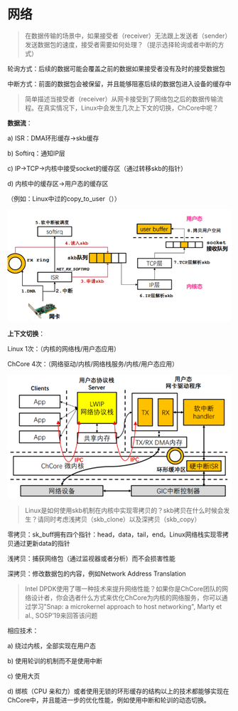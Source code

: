 # 网络

>  在数据传输的场景中，如果接受者（receiver）无法跟上发送者（sender）发送数据包的速度，接受者需要如何处理？（提示选择轮询或者中断的方式）

轮询方式：后续的数据可能会覆盖之前的数据如果接受者没有及时的接受数据包

中断方式：前面的数据包会被保留，并且能够阻塞后续的数据包进入设备的缓存中



> 简单描述当接受者（receiver）从网卡接受到了网络包之后的数据传输流程。在真实情况下，Linux中会发生几次上下文的切换，ChCore中呢？

**数据流**：

a) ISR：DMA环形缓存->skb缓存

b) Softirq：通知IP层

c) IP->TCP->内核中接受socket的缓存区（通过转移skb的指针）

d) 内核中的缓存区->用户态的缓存区

（例如：Linux中过的copy_to_user（））

![Linux收包过程](图片\Linux收包过程.png)



**上下文切换**：

Linux 1次：（内核的网络栈/用户态应用）

ChCore 4次：（网络驱动/内核/网络栈服务/内核/用户态应用）

![ChCore网络架构图](图片\ChCore网络架构图.png)



> Linux是如何使用skb机制在内核中实现零拷贝的？skb拷贝在什么时候会发生？请同时考虑浅拷贝（skb_clone）以及深拷贝（skb_copy）

零拷贝：sk_buff拥有四个指针：head，data，tail，end。Linux网络栈实现零拷贝通过更新data的指针

浅拷贝：捕获网络包（通过监视器或者分析）而不会损害性能

深拷贝：修改数据包的内容，例如Network Address Translation



> Intel DPDK使用了哪一种技术来提升网络性能？如果你是ChCore团队的网络设计者，你会选者什么方式来优化ChCore为内核的网络服务，你可以通过学习"Snap: a microkernel approach to host networking", Marty et al., SOSP’19来回答该问题

相应技术：

a) 绕过内核，全部实现在用户态

b) 使用轮训的机制而不是使用中断

c) 使用大页

d) 绑核（CPU 亲和力）或者使用无锁的环形缓存的结构以上的技术都能够实现在ChCore中，并且能进一步的优化性能，例如使用中断和轮训的动态切换。